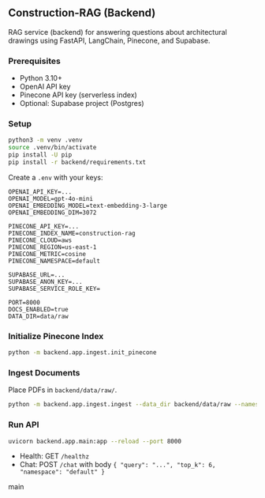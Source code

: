 ## Construction-RAG (Backend)

RAG service (backend) for answering questions about architectural drawings using FastAPI, LangChain, Pinecone, and Supabase.

### Prerequisites
- Python 3.10+
- OpenAI API key
- Pinecone API key (serverless index)
- Optional: Supabase project (Postgres)

### Setup
```bash
python3 -m venv .venv
source .venv/bin/activate
pip install -U pip
pip install -r backend/requirements.txt
```

Create a `.env` with your keys:
```
OPENAI_API_KEY=...
OPENAI_MODEL=gpt-4o-mini
OPENAI_EMBEDDING_MODEL=text-embedding-3-large
OPENAI_EMBEDDING_DIM=3072

PINECONE_API_KEY=...
PINECONE_INDEX_NAME=construction-rag
PINECONE_CLOUD=aws
PINECONE_REGION=us-east-1
PINECONE_METRIC=cosine
PINECONE_NAMESPACE=default

SUPABASE_URL=...
SUPABASE_ANON_KEY=...
SUPABASE_SERVICE_ROLE_KEY=

PORT=8000
DOCS_ENABLED=true
DATA_DIR=data/raw
```

### Initialize Pinecone Index
```bash
python -m backend.app.ingest.init_pinecone
```

### Ingest Documents
Place PDFs in `backend/data/raw/`.
```bash
python -m backend.app.ingest.ingest --data_dir backend/data/raw --namespace default
```

### Run API
```bash
uvicorn backend.app.main:app --reload --port 8000
```

- Health: GET `/healthz`
- Chat: POST `/chat` with body `{ "query": "...", "top_k": 6, "namespace": "default" }`

main